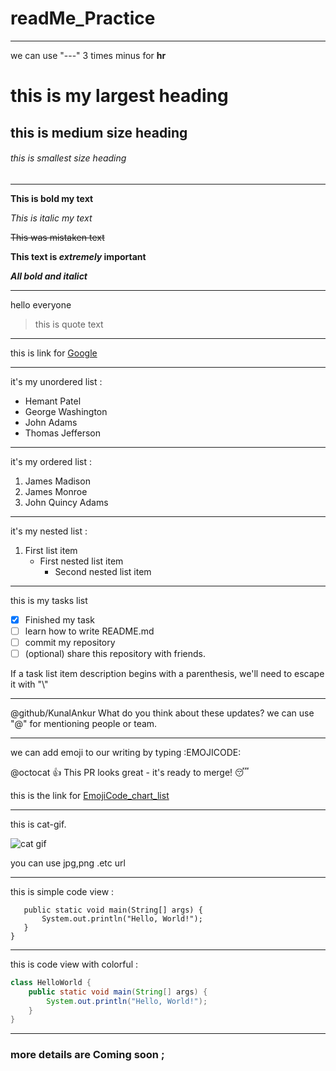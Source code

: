 # readMe_Practice

---
we can use "---" 3 times minus for **hr**


# this is my largest heading
## this is medium size heading
###### this is smallest size heading


---


**This is bold my text**

*This is italic my text*

~~This was mistaken text~~

**This text is _extremely_ important**

***All bold and italict***

---


hello everyone
>this is quote text

---

this is link for [Google](https://www.google.co.in)

---
it's my unordered list :
- Hemant Patel
- George Washington
- John Adams
- Thomas Jefferson

---
it's my ordered list  :
1. James Madison
2. James Monroe
3. John Quincy Adams

---
it's my nested list  :
   1. First list item
      - First nested list item
        - Second nested list item
---

this is my tasks list
- [x] Finished my task
- [ ] learn how to write README.md
- [ ] commit my repository      
- [ ] \(optional) share this repository with friends.

If a task list item description begins with a parenthesis, we'll need to escape it with "\\"

---
@github/KunalAnkur What do you think about these updates?
      we can use "@" for mentioning people or team.
      
---
we can add emoji to our writing by typing :EMOJICODE:

@octocat :+1: This PR looks great - it's ready to merge! :sleeping:

this is the link for [EmojiCode_chart_list](https://www.webfx.com/tools/emoji-cheat-sheet)

---
this is cat-gif.




![cat gif](https://media1.giphy.com/media/vFKqnCdLPNOKc/giphy.gif)




 you can use jpg,png .etc url
 
 ---
 
 this is simple code view : 
 ``` class HelloWorld {
    public static void main(String[] args) {
        System.out.println("Hello, World!"); 
    }
}
```
---
this is code view with colorful : 
```java
class HelloWorld {
    public static void main(String[] args) {
        System.out.println("Hello, World!"); 
    }
}
```
---

### more details are Coming soon ;


